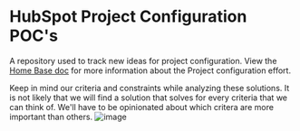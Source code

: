 # HubSpot Project Configuration POC's
A repository used to track new ideas for project configuration. View the [Home Base doc](https://docs.google.com/document/d/1R1Ypkwtk74kk2BieVUgu4JDoXt_ZjXvOZHd2IgincRs/edit) for more information about the Project configuration effort.

Keep in mind our criteria and constraints while analyzing these solutions. It is not likely that we will find a solution that solves for every criteria that we can think of. We'll have to be opinionated about which critera are more important than others.
![image](https://github.com/brandenrodgers/hs-project-config-pocs/assets/6654014/6dc82aef-4cae-4bdf-a188-373043792e6e)
